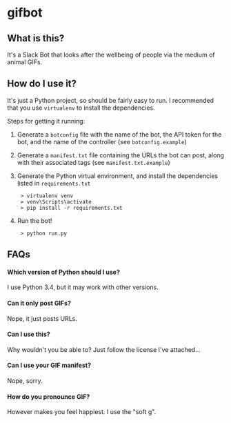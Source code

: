 # gifbot

## What is this?

It's a Slack Bot that looks after the wellbeing of people via the medium of animal GIFs.

## How do I use it?

It's just a Python project, so should be fairly easy to run. I recommended that you use `virtualenv` to install the dependencies.

Steps for getting it running:

1) Generate a `botconfig` file with the name of the bot, the API token for the bot, and the name of the controller (see `botconfig.example`)

    
2) Generate a `manifest.txt` file containing the URLs the bot can post, along with their associated tags (see `manifest.txt.example`)
    
    
3) Generate the Python virtual environment, and install the dependencies listed in `requirements.txt`

		> virtualenv venv
		> venv\Scripts\activate
		> pip install -r requirements.txt 
			
4) Run the bot!

		> python run.py

## FAQs

#### Which version of Python should I use?

I use Python 3.4, but it may work with other versions.

#### Can it only post GIFs?

Nope, it just posts URLs.

#### Can I use this?

Why wouldn't you be able to? Just follow the license I've attached...

#### Can I use your GIF manifest?

Nope, sorry.

#### How do you pronounce GIF?

However makes you feel happiest. I use the "soft g".
